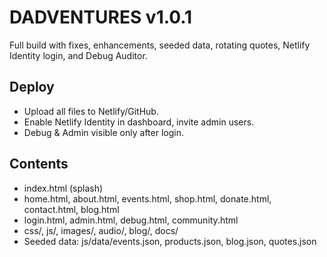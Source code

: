 # DADVENTURES v1.0.1

Full build with fixes, enhancements, seeded data, rotating quotes, Netlify Identity login, and Debug Auditor.

## Deploy
- Upload all files to Netlify/GitHub.
- Enable Netlify Identity in dashboard, invite admin users.
- Debug & Admin visible only after login.

## Contents
- index.html (splash)
- home.html, about.html, events.html, shop.html, donate.html, contact.html, blog.html
- login.html, admin.html, debug.html, community.html
- css/, js/, images/, audio/, blog/, docs/
- Seeded data: js/data/events.json, products.json, blog.json, quotes.json
